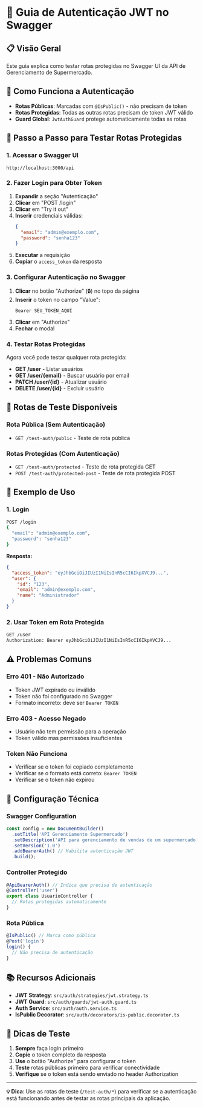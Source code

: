 # 🚀 Guia de Autenticação JWT no Swagger

## 📋 **Visão Geral**

Este guia explica como testar rotas protegidas no Swagger UI da API de Gerenciamento de Supermercado.

## 🔐 **Como Funciona a Autenticação**

- **Rotas Públicas**: Marcadas com `@IsPublic()` - não precisam de token
- **Rotas Protegidas**: Todas as outras rotas precisam de token JWT válido
- **Guard Global**: `JwtAuthGuard` protege automaticamente todas as rotas

## 🧪 **Passo a Passo para Testar Rotas Protegidas**

### **1. Acessar o Swagger UI**
```
http://localhost:3000/api
```

### **2. Fazer Login para Obter Token**
1. **Expandir** a seção "Autenticação"
2. **Clicar** em "POST /login"
3. **Clicar** em "Try it out"
4. **Inserir** credenciais válidas:
   ```json
   {
     "email": "admin@exemplo.com",
     "password": "senha123"
   }
   ```
5. **Executar** a requisição
6. **Copiar** o `access_token` da resposta

### **3. Configurar Autenticação no Swagger**
1. **Clicar** no botão "Authorize" (🔒) no topo da página
2. **Inserir** o token no campo "Value":
   ```
   Bearer SEU_TOKEN_AQUI
   ```
3. **Clicar** em "Authorize"
4. **Fechar** o modal

### **4. Testar Rotas Protegidas**
Agora você pode testar qualquer rota protegida:
- **GET /user** - Listar usuários
- **GET /user/{email}** - Buscar usuário por email
- **PATCH /user/{id}** - Atualizar usuário
- **DELETE /user/{id}** - Excluir usuário

## 🎯 **Rotas de Teste Disponíveis**

### **Rota Pública (Sem Autenticação)**
- `GET /test-auth/public` - Teste de rota pública

### **Rotas Protegidas (Com Autenticação)**
- `GET /test-auth/protected` - Teste de rota protegida GET
- `POST /test-auth/protected-post` - Teste de rota protegida POST

## 📝 **Exemplo de Uso**

### **1. Login**
```bash
POST /login
{
  "email": "admin@exemplo.com",
  "password": "senha123"
}
```

**Resposta:**
```json
{
  "access_token": "eyJhbGciOiJIUzI1NiIsInR5cCI6IkpXVCJ9...",
  "user": {
    "id": "123",
    "email": "admin@exemplo.com",
    "name": "Administrador"
  }
}
```

### **2. Usar Token em Rota Protegida**
```bash
GET /user
Authorization: Bearer eyJhbGciOiJIUzI1NiIsInR5cCI6IkpXVCJ9...
```

## ⚠️ **Problemas Comuns**

### **Erro 401 - Não Autorizado**
- Token JWT expirado ou inválido
- Token não foi configurado no Swagger
- Formato incorreto: deve ser `Bearer TOKEN`

### **Erro 403 - Acesso Negado**
- Usuário não tem permissão para a operação
- Token válido mas permissões insuficientes

### **Token Não Funciona**
- Verificar se o token foi copiado completamente
- Verificar se o formato está correto: `Bearer TOKEN`
- Verificar se o token não expirou

## 🔧 **Configuração Técnica**

### **Swagger Configuration**
```typescript
const config = new DocumentBuilder()
  .setTitle('API Gerenciamento Supermercado')
  .setDescription('API para gerenciamento de vendas de um supermercado')
  .setVersion('1.0')
  .addBearerAuth() // Habilita autenticação JWT
  .build();
```

### **Controller Protegido**
```typescript
@ApiBearerAuth() // Indica que precisa de autenticação
@Controller('user')
export class UsuarioController {
  // Rotas protegidas automaticamente
}
```

### **Rota Pública**
```typescript
@IsPublic() // Marca como pública
@Post('login')
login() {
  // Não precisa de autenticação
}
```

## 📚 **Recursos Adicionais**

- **JWT Strategy**: `src/auth/strategies/jwt.strategy.ts`
- **JWT Guard**: `src/auth/guards/jwt-auth.guard.ts`
- **Auth Service**: `src/auth/auth.service.ts`
- **IsPublic Decorator**: `src/auth/decorators/is-public.decorator.ts`

## 🎉 **Dicas de Teste**

1. **Sempre** faça login primeiro
2. **Copie** o token completo da resposta
3. **Use** o botão "Authorize" para configurar o token
4. **Teste** rotas públicas primeiro para verificar conectividade
5. **Verifique** se o token está sendo enviado no header Authorization

---

**💡 Dica**: Use as rotas de teste (`/test-auth/*`) para verificar se a autenticação está funcionando antes de testar as rotas principais da aplicação. 